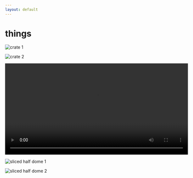 ```yaml
---
layout: default
---
```


# things

![crate 1](http://i.imgur.com/u1zHaNfl.jpg)

![crate 2](http://i.imgur.com/aP2PMgzl.jpg)

<video loop width="600" controls>
  <source src="http://i.imgur.com/GUsHc8e.webm" type="video/webm">
  Your browser does not support HTML5 video.
</video>

![sliced half dome 1](http://i.imgur.com/wUFHc9Fl.jpg)

![sliced half dome 2](http://i.imgur.com/iwmNA2wl.jpg)